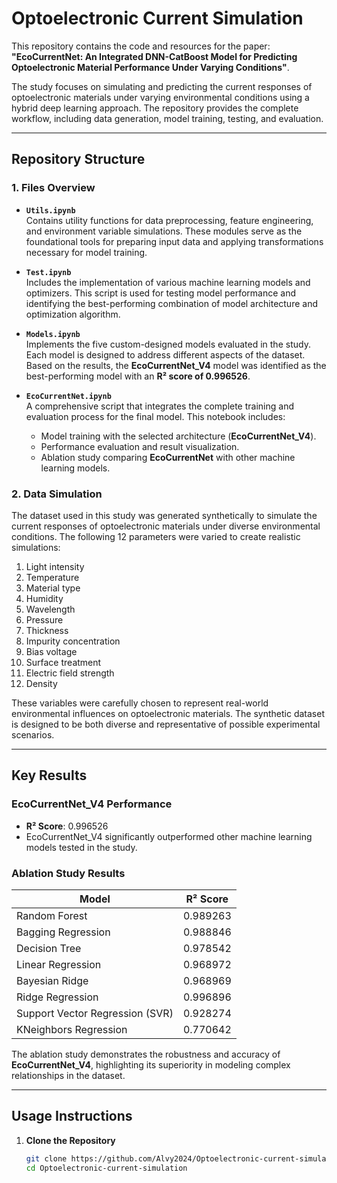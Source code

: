 # Optoelectronic Current Simulation  

This repository contains the code and resources for the paper:  
**"EcoCurrentNet: An Integrated DNN-CatBoost Model for Predicting Optoelectronic Material Performance Under Varying Conditions"**.  

The study focuses on simulating and predicting the current responses of optoelectronic materials under varying environmental conditions using a hybrid deep learning approach. The repository provides the complete workflow, including data generation, model training, testing, and evaluation.  

---

## Repository Structure  

### 1. Files Overview  
- **`Utils.ipynb`**  
  Contains utility functions for data preprocessing, feature engineering, and environment variable simulations. These modules serve as the foundational tools for preparing input data and applying transformations necessary for model training.  

- **`Test.ipynb`**  
  Includes the implementation of various machine learning models and optimizers. This script is used for testing model performance and identifying the best-performing combination of model architecture and optimization algorithm.  

- **`Models.ipynb`**  
  Implements the five custom-designed models evaluated in the study. Each model is designed to address different aspects of the dataset. Based on the results, the **EcoCurrentNet_V4** model was identified as the best-performing model with an **R² score of 0.996526**.  

- **`EcoCurrentNet.ipynb`**  
  A comprehensive script that integrates the complete training and evaluation process for the final model. This notebook includes:  
  - Model training with the selected architecture (**EcoCurrentNet_V4**).  
  - Performance evaluation and result visualization.  
  - Ablation study comparing **EcoCurrentNet** with other machine learning models.  

### 2. Data Simulation  
The dataset used in this study was generated synthetically to simulate the current responses of optoelectronic materials under diverse environmental conditions. The following 12 parameters were varied to create realistic simulations:  
1. Light intensity  
2. Temperature  
3. Material type  
4. Humidity  
5. Wavelength  
6. Pressure  
7. Thickness  
8. Impurity concentration  
9. Bias voltage  
10. Surface treatment  
11. Electric field strength  
12. Density  

These variables were carefully chosen to represent real-world environmental influences on optoelectronic materials. The synthetic dataset is designed to be both diverse and representative of possible experimental scenarios.  

---

## Key Results  

### EcoCurrentNet_V4 Performance  
- **R² Score**: 0.996526  
- EcoCurrentNet_V4 significantly outperformed other machine learning models tested in the study.  

### Ablation Study Results  
| Model                   | R² Score   |  
|-------------------------|------------|  
| Random Forest           | 0.989263   |  
| Bagging Regression      | 0.988846   |  
| Decision Tree           | 0.978542   |  
| Linear Regression       | 0.968972   |  
| Bayesian Ridge          | 0.968969   |  
| Ridge Regression        | 0.996896   |  
| Support Vector Regression (SVR) | 0.928274   |  
| KNeighbors Regression   | 0.770642   |  

The ablation study demonstrates the robustness and accuracy of **EcoCurrentNet_V4**, highlighting its superiority in modeling complex relationships in the dataset.  

---

## Usage Instructions  

1. **Clone the Repository**  
   ```bash  
   git clone https://github.com/Alvy2024/Optoelectronic-current-simulation.git  
   cd Optoelectronic-current-simulation
